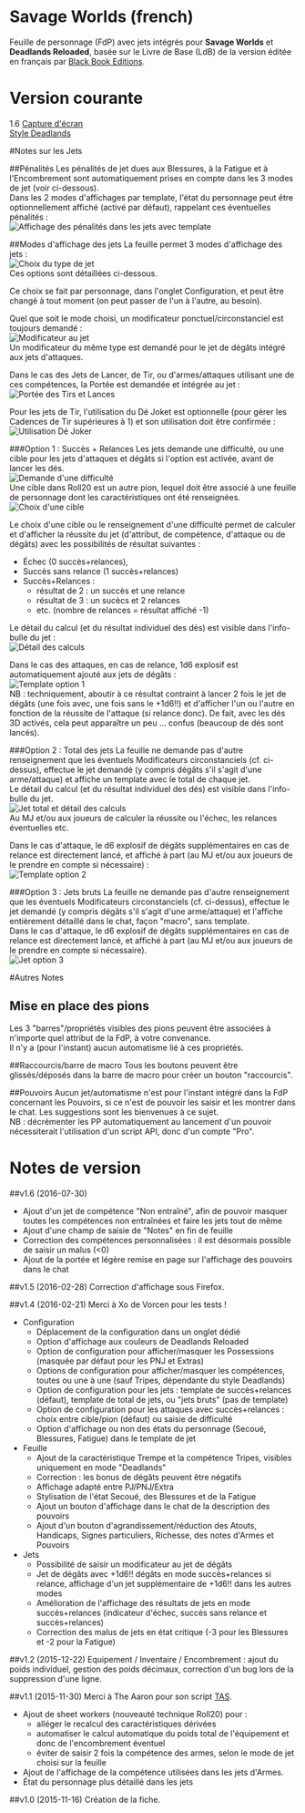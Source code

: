 # Savage Worlds (french)

Feuille de personnage (FdP) avec jets intégrés pour **Savage Worlds** et **Deadlands Reloaded**, basée sur le Livre de Base (LdB) de la version éditée en français par [Black Book Editions](http://www.black-book-editions.fr/catalogue.php?id=58).

# Version courante
1.6 [Capture d'écran](sawofr.jpg)  
[Style Deadlands](sawofr_style_deadlands.png)

#Notes sur les Jets

##Pénalités
Les pénalités de jet dues aux Blessures, à la Fatigue et à l'Encombrement sont automatiquement prises en compte dans les 3 modes de jet (voir ci-dessous).  
Dans les 2 modes d'affichages par template, l'état du personnage peut être optionnellement affiché (activé par défaut), rappelant ces éventuelles pénalités :  
![Affichage des pénalités dans les jets avec template](sawofr_template_penalistes.png)

##Modes d'affichage des jets
La feuille permet 3 modes d'affichage des jets :  
![Choix du type de jet](sawofr_choixjet.png)  
Ces options sont détaillées ci-dessous.

Ce choix se fait par personnage, dans l'onglet Configuration, et peut être changé à tout moment (on peut passer de l'un à l'autre, au besoin).

Quel que soit le mode choisi, un modificateur ponctuel/circonstanciel est toujours demandé :  
![Modificateur au jet](sawofr_modificateur.png)  
Un modificateur du même type est demandé pour le jet de dégâts intégré aux jets d'attaques.

Dans le cas des Jets de Lancer, de Tir, ou d'armes/attaques utilisant une de ces compétences, la Portée est demandée et intégrée au jet :  
![Portée des Tirs et Lances](sawofr_portee.png)

Pour les jets de Tir, l'utilisation du Dé Joket est optionnelle (pour gérer les Cadences de Tir supérieures à 1) et son utilisation doit être confirmée :  
![Utilisation Dé Joker](sawofr_dejokerutil.png)

###Option 1 : Succès + Relances
Les jets demande une difficulté, ou une cible pour les jets d'attaques et dégâts si l'option est activée, avant de lancer les dés.  
![Demande d'une difficulté](sawofr_difficulte.png)  
Une cible dans Roll20 est un autre pion, lequel doit être associé à une feuille de personnage dont les caractéristiques ont été renseignées.  
![Choix d'une cible](sawofr_cible.png)

Le choix d'une cible ou le renseignement d'une difficulté permet de calculer et d'afficher la réussite du jet (d'attribut, de compétence, d'attaque ou de dégâts) avec les possibilités de résultat suivantes :

* Échec (0 succès+relances),
* Succès sans relance (1 succès+relances)
* Succès+Relances :
  * résultat de 2 : un succès et une relance
  * résultat de 3 : un sucècs et 2 relances
  * etc. (nombre de relances = résultat affiché -1)

Le détail du calcul (et du résultat individuel des dés) est visible dans l'info-bulle du jet :  
![Détail des calculs](sawofr_infobulleoption1.png)

Dans le cas des attaques, en cas de relance, 1d6 explosif est automatiquement ajouté aux jets de dégâts :  
![Template option 1](sawofr_templateoption1.png)  
NB : techniquement, aboutir à ce résultat contraint à lancer 2 fois le jet de dégâts (une fois avec, une fois sans le +1d6!!) et d'afficher l'un ou l'autre en fonction de la réussite de l'attaque (si relance donc). De fait, avec les dés 3D activés, cela peut apparaître un peu ... confus (beaucoup de dés sont lancés).

###Option 2 : Total des jets
La feuille ne demande pas d'autre renseignement que les éventuels Modificateurs circonstanciels (cf. ci-dessus), effectue le jet demandé (y compris dégâts s'il s'agit d'une arme/attaque) et affiche un template avec le total de chaque jet.  
Le détail du calcul (et du résultat individuel des dés) est visible dans l'info-bulle du jet.  
![Jet total et détail des calculs](sawofr_infobulleoption2.png)  
Au MJ et/ou aux joueurs de calculer la réussite ou l'échec, les relances éventuelles etc.

Dans le cas d'attaque, le d6 explosif de dégâts supplémentaires en cas de relance est directement lancé, et affiché à part (au MJ et/ou aux joueurs de le prendre en compte si nécessaire) :  
![Template option 2](sawofr_templateoption2.png)

###Option 3 : Jets bruts
La feuille ne demande pas d'autre renseignement que les éventuels Modificateurs circonstanciels (cf. ci-dessus), effectue le jet demandé (y compris dégâts s'il s'agit d'une arme/attaque) et l'affiche entièrement détaillé dans le chat, façon "macro", sans template.  
Dans le cas d'attaque, le d6 explosif de dégâts supplémentaires en cas de relance est directement lancé, et affiché à part (au MJ et/ou aux joueurs de le prendre en compte si nécessaire).  
![Jet option 3](sawofr_jetoption3.png)

#Autres Notes

## Mise en place des pions
Les 3 "barres"/propriétés visibles des pions peuvent être associées à n'importe quel attribut de la FdP, à votre convenance.  
Il n'y a (pour l'instant) aucun automatisme lié à ces propriétés.

##Raccourcis/barre de macro
Tous les boutons peuvent être glissés/déposés dans la barre de macro pour créer un bouton "raccourcis".  

##Pouvoirs
Aucun jet/automatisme n'est pour l'instant intégré dans la FdP concernant les Pouvoirs, si ce n'est de pouvoir les saisir et les montrer dans le chat.
Les suggestions sont les bienvenues à ce sujet.  
NB : décrémenter les PP automatiquement au lancement d'un pouvoir nécessiterait l'utilisation d'un script API, donc d'un compte "Pro".

# Notes de version

##v1.6 (2016-07-30)

* Ajout d'un jet de compétence "Non entraîné", afin de pouvoir masquer toutes les compétences non entraînées et faire les jets tout de même
* Ajout d'une champ de saisie de "Notes" en fin de feuille
* Correction des compétences personnalisées : il est désormais possible de saisir un malus (<0)
* Ajout de la portée et légère remise en page sur l'affichage des pouvoirs dans le chat

##v1.5 (2016-02-28)
Correction d'affichage sous Firefox.

##v1.4 (2016-02-21)
Merci à Xo de Vorcen pour les tests !

* Configuration
  * Déplacement de la configuration dans un onglet dédié
  * Option d'affichage aux couleurs de Deadlands Reloaded
  * Option de configuration pour afficher/masquer les Possessions (masquée par défaut pour les PNJ et Extras)
  * Options de configuration pour afficher/masquer les compétences,  toutes ou une à une (sauf Tripes, dépendante du style Deadlands)
  * Option de configuration pour les jets : template de succès+relances (défaut), template de total de jets, ou "jets bruts" (pas de template)
  * Option de configuration pour les attaques avec succès+relances : choix entre cible/pion (défaut) ou saisie de difficulté
  * Option d'affichage ou non des états du personnage (Secoué, Blessures, Fatigue) dans le template de jet
* Feuille
  * Ajout de la caractéristique Trempe et la compétence Tripes, visibles uniquement en mode "Deadlands"
  * Correction : les bonus de dégâts peuvent être négatifs
  * Affichage adapté entre PJ/PNJ/Extra
  * Stylisation de l'état Secoué, des Blessures et de la Fatigue
  * Ajout un bouton d'affichage dans le chat de la description des pouvoirs
  * Ajout d'un bouton d'agrandissement/réduction des Atouts, Handicaps, Signes particuliers, Richesse, des notes d'Armes et Pouvoirs
* Jets
  * Possibilité de saisir un modificateur au jet de dégâts
  * Jet de dégâts avec +1d6!! dégâts en mode succès+relances si relance, affichage d'un jet supplémentaire de +1d6!! dans les autres modes
  * Amélioration de l'affichage des résultats de jets en mode succès+relances (indicateur d'échec, succès sans relance et succès+relances)
  * Correction des malus de jets en état critique (-3 pour les Blessures et -2 pour la Fatigue)

##v1.2 (2015-12-22)
Equipement / Inventaire / Encombrement : ajout du poids individuel, gestion des poids décimaux, correction d'un bug lors de la suppression d'une ligne.

##v1.1 (2015-11-30)
Merci à The Aaron pour son script [TAS](https://github.com/shdwjk/TheAaronSheet).

* Ajout de sheet workers (nouveauté technique Roll20) pour :
    * alléger le recalcul des caractéristiques dérivées
    * automatiser le calcul automatique du poids total de l'équipement et donc de l'encombrement éventuel
    * éviter de saisir 2 fois la compétence des armes, selon le mode de jet choisi sur la feuille
* Ajout de l'affichage de la compétence utilisées dans les jets d'Armes.
* État du personnage plus détaillé dans les jets

##v1.0 (2015-11-16)
Création de la fiche.
